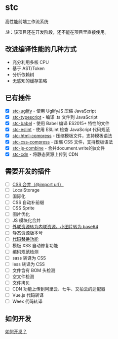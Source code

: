 # stc

高性能前端工作流系统

*注*：该项目还在开发阶段，还不能在项目里直接使用。

## 改进编译性能的几种方式

* 充分利用多核 CPU
* 基于 AST/Token
* 分析依赖树
* 无感知的缓存策略

## 已有插件

* [x] [stc-uglify](https://github.com/stcjs/stc-uglify) - 使用 UglifyJS 压缩 JavaScript
* [x] [stc-typescript](https://github.com/stcjs/stc-typescript) - 编译 .ts 文件到 JavaScript
* [x] [stc-babel](https://github.com/stcjs/stc-babel) - 使用 Babel 编译 ES2015+ 特性的文件
* [x] [stc-eslint](https://github.com/stcjs/stc-eslint) - 使用 ESLint 检查 JavaScript 代码规范
* [x] [stc-html-compress](https://github.com/stcjs/stc-html-compress) - 压缩模板文件，支持模板语法
* [x] [stc-css-compress](https://github.com/stcjs/stc-css-compress) - 压缩 CSS 文件，支持模板语法
* [x] [stc-js-combine](https://github.com/stcjs/stc-js-combine) - 合并document.write的js文件
* [x] [stc-cdn](https://github.com/stcjs/stc-cdn) - 将静态资源上传到 CDN

## 需要开发的插件


* [ ] [CSS 合并（@import url）](https://github.com/stcjs/stc-css-combine)
* [ ] LocalStorage
* [ ] 国际化
* [ ] CSS 自动补前缀
* [ ] CSS Sprite
* [ ] 图片优化
* [ ] JS 模块化合并
* [ ] [外联资源转为内联资源，小图片转为 base64](https://github.com/stcjs/stc-inline)
* [ ] 静态资源版本号
* [ ] [代码替换功能](https://github.com/stcjs/stc-replace)
* [ ] 模板 XSS 自动修复功能
* [ ] 编码规范检测
* [ ] sass 转译为 CSS
* [ ] less 转译为 CSS
* [ ] 文件含有 BOM 头检测
* [ ] 空文件检测
* [ ] 文件拷贝
* [ ] CDN 功能上传到阿里云、七牛、又拍云的适配器
* [ ] Vue.js 代码转译
* [ ] Weex 代码转译

## 如何开发

[如何开发？](https://github.com/stcjs/stc/wiki/%E5%A6%82%E4%BD%95%E5%BC%80%E5%8F%91%EF%BC%9F)
